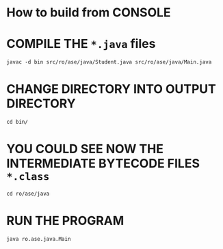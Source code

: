 # How to build from CONSOLE

# COMPILE THE `*.java` files
`javac -d bin src/ro/ase/java/Student.java src/ro/ase/java/Main.java`

# CHANGE DIRECTORY INTO OUTPUT DIRECTORY
`cd bin/`

# YOU COULD SEE NOW THE INTERMEDIATE BYTECODE FILES `*.class`
`cd ro/ase/java`

# RUN THE PROGRAM
`java ro.ase.java.Main`